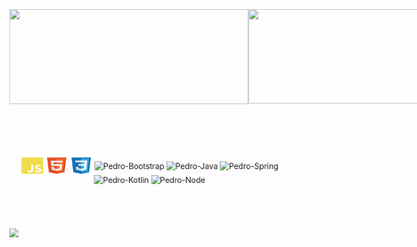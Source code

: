 <div style="display:flex;">
    <img style="width: 429px; height: 171px;" src="https://github-readme-streak-stats.herokuapp.com/?user=pedrolrosa&theme=graywhite&hide_border=false" />
    <img style="width: 400px; height: 170px;" src="https://github-readme-stats.vercel.app/api?username=pedrolrosa&theme=graywhite&hide_border=false&include_all_commits=true&count_private=true" />
</div>

<br><br><br>

<div align="center" style="display:inline_block"><br>
  <img align="center" alt="Pedro-Js" height="30" width="40" src="https://raw.githubusercontent.com/devicons/devicon/master/icons/javascript/javascript-plain.svg">
  <img align="center" alt="Pedro-HTML" height="30" width="40" src="https://raw.githubusercontent.com/devicons/devicon/master/icons/html5/html5-original.svg">
  <img align="center" alt="Pedro-CSS" height="30" width="40" src="https://raw.githubusercontent.com/devicons/devicon/master/icons/css3/css3-original.svg">
  <img align="center" alt="Pedro-Bootstrap" height="30" src="https://cdn.jsdelivr.net/gh/devicons/devicon/icons/bootstrap/bootstrap-original.svg" />
  <img align="center" alt="Pedro-Java" height="30" width="50" src="https://cdn.jsdelivr.net/gh/devicons/devicon/icons/java/java-original.svg" />
  <img align="center" alt="Pedro-Spring" height="30" width="50" src="https://cdn.jsdelivr.net/gh/devicons/devicon/icons/spring/spring-original.svg" />
  <img align="center" alt="Pedro-Kotlin" height="30" width="50" src="https://cdn.jsdelivr.net/gh/devicons/devicon/icons/kotlin/kotlin-original.svg" />
  <img align="center" alt="Pedro-Node" height="30" width="50" src="https://cdn.jsdelivr.net/gh/devicons/devicon/icons/nodejs/nodejs-original.svg" />
</div>

<br><br><br>

[![](https://visitcount.itsvg.in/api?id=pedrolrosa&icon=5&color=12)](https://visitcount.itsvg.in)

<!-- Proudly created with GPRM ( https://gprm.itsvg.in ) -->
